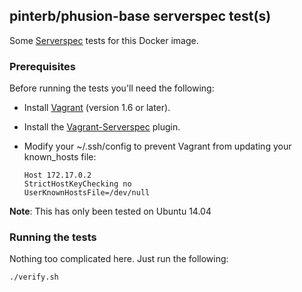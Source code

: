 ## pinterb/phusion-base serverspec test(s)

Some [Serverspec](http://serverspec.org/) tests for this Docker image.

### Prerequisites
Before running the tests you'll need the following:   
* Install [Vagrant](http://www.vagrantup.com/) (version 1.6 or later).   
* Install the [Vagrant-Serverspec](https://github.com/jvoorhis/vagrant-serverspec) plugin.   
* Modify your ~/.ssh/config to prevent Vagrant from updating your known_hosts file:   

    `Host 172.17.0.2`   
        `StrictHostKeyChecking no`   
        `UserKnownHostsFile=/dev/null`   

**Note**: This has only been tested on Ubuntu 14.04

### Running the tests
Nothing too complicated here.  Just run the following:   

`./verify.sh`
